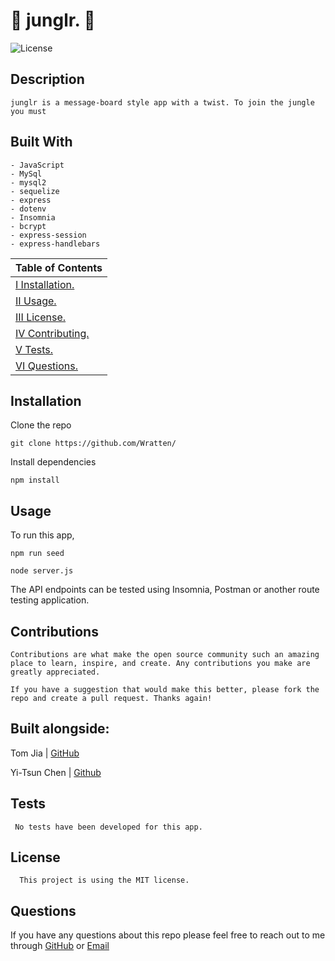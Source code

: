 # 🍌 junglr. 🍌

![License](https://img.shields.io/badge/License-MIT-blue)

## Description

    junglr is a message-board style app with a twist. To join the jungle you must 

## Built With

```
- JavaScript
- MySql
- mysql2
- sequelize
- express
- dotenv
- Insomnia
- bcrypt
- express-session
- express-handlebars
```

| Table of Contents                 |
| --------------------------------- |
| [I Installation.](#installation)  |
| [II Usage.](#usage)               |
| [III License.](#licenses)         |
| [IV Contributing.](#contributing) |
| [V Tests.](#tests)                |
| [VI Questions.](#questions)       |

## Installation

   Clone the repo

    git clone https://github.com/Wratten/ 
    
   Install dependencies 
   
    npm install

## Usage

To run this app,

    npm run seed

    node server.js

The API endpoints can be tested using Insomnia, Postman or another route testing application.


## Contributions

    Contributions are what make the open source community such an amazing place to learn, inspire, and create. Any contributions you make are greatly appreciated.

    If you have a suggestion that would make this better, please fork the repo and create a pull request. Thanks again!

   
## Built alongside:

Tom Jia | [GitHub](https://github.com/TomJia98)

Yi-Tsun Chen | [Github](https://github.com/chentriangoes)

## Tests

     No tests have been developed for this app.

## License

      This project is using the MIT license.

## Questions

If you have any questions about this repo please feel free to reach out to me through [GitHub](https://github.com/Wratten) or [Email](mailto:daniel.wratten@gmail.com)